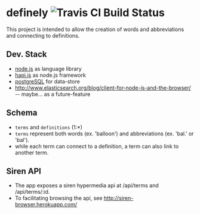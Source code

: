 # definely ![Travis CI Build Status](https://travis-ci.org/ritterim/definely.svg)

This project is intended to allow the creation of words and abbreviations and connecting to definitions.

## Dev. Stack
 - [node.js](http://nodejs.org/) as language library
 - [hapi.js](http://hapijs.com/) as node.js framework
 - [postgreSQL](http://www.postgresql.org/) for data-store
 - http://www.elasticsearch.org/blog/client-for-node-js-and-the-browser/ -- maybe... as a future-feature

## Schema
 - `terms` and `definitions` (1:*)
 - `terms` represent both words (ex. 'balloon') and abbreviations (ex. 'bal.' or 'bal').
 - while each term can connect to a definition, a term can also link to another term.
 
## Siren API
- The app exposes a siren hypermedia api at /api/terms and /api/terms/:id.
- To facilitating browsing the api, see http://siren-browser.herokuapp.com/
